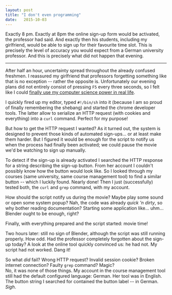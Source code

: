 ```yaml
---
layout: post
title: "I don't even programming"
date:   2015-10-03
---
```


Exactly 8 pm. Exactly at  8pm the online sign-up form would be activated, the professor had said. And exactly then his students, including my girlfriend, would be able to sign up for their favourite time slot. This is precisely the level of accuracy you would expect from a German university professor. And this is precisely what did not happen that evening.

----

After half an hour, uncertainty spread throughout the already confused freshmen. I reassured my girlfriend that professors forgetting something like that is no exception -- rather the opposite is. Unfortunately our evening plans did not entirely consist of pressing `F5` every three seconds, so I felt like I could [finally use my computer science power in real life][xkcd].

I quickly fired up my editor, typed `#!/bin/sh` into it (because I am so proud of finally remembering the shebang) and started the chrome developer tools. The latter allow to serialize an HTTP request (with cookies and everything) into a `curl` command. Perfect for my purpose!

But how to get the HTTP request I wanted? As it turned out, the system is designed to prevent those kinds of automated sign-ups... or at least make them harder. But I figured it would be enough for the script to notify us when the process had finally been activated; we could pause the movie we'd be watching to sign up manually.

To detect if the sign-up is already activated I searched the HTTP response for a string describing the sign-up button. From her account I couldn't possibly know how the button would look like. So I looked through my courses (same university, same course management tool) to find a similar button -- which I luckily found. Nearly done! Then I just (successfully) tested both, the `curl` and `grep` command, with my account.

How should the script notify us during the movie? Maybe play some sound or open some system popup? Nah, the code was already *quick 'n dirty*, so why bother reading documentation? Starting some application like... uhm... Blender ought to be enough, right?

Finally, with everything prepared and the script started: movie time!

Two hours later: still no sign of Blender, although the script was still running properly. How odd. Had the professor completely forgotten about the sign-up today? A look at the online tool quickly convinced us: he had not. My script had not worked. Dang it!

So what *did* fail? Wrong HTTP request? Invalid session cookie? Broken internet connection? Faulty `grep` command? Magic? <br>
No, it was none of those things. My account in the course management tool still had the default configured language: German. Her tool was in English. The button string I searched for contained the button label -- in German. *Sigh*.


[xkcd]: https://xkcd.com/208/
